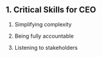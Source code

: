 ## 1. Critical Skills for CEO

1. Simplifying complexity

2. Being fully accountable

3. Listening to stakeholders
